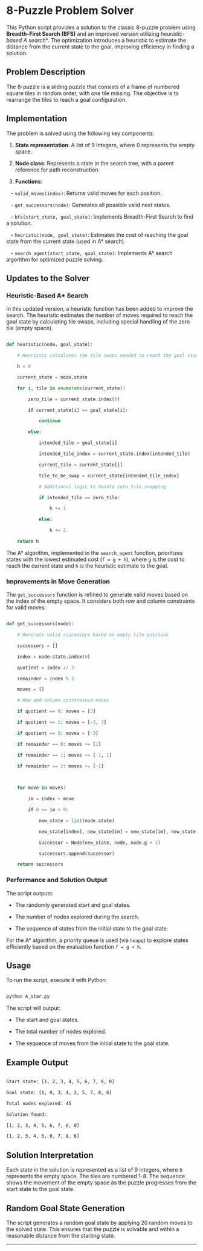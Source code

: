 # 8-Puzzle Problem Solver

  

This Python script provides a solution to the classic 8-puzzle problem using **Breadth-First Search (BFS)** and an improved version utilizing **heuristic-based A* search**. The optimization introduces a heuristic to estimate the distance from the current state to the goal, improving efficiency in finding a solution.

  

## Problem Description

  

The 8-puzzle is a sliding puzzle that consists of a frame of numbered square tiles in random order, with one tile missing. The objective is to rearrange the tiles to reach a goal configuration.

  

## Implementation

  

The problem is solved using the following key components:

  

1. **State representation**: A list of 9 integers, where 0 represents the empty space.

2. **Node class**: Represents a state in the search tree, with a parent reference for path reconstruction.

3. **Functions**:

   - `valid_moves(index)`: Returns valid moves for each position.

   - `get_successors(node)`: Generates all possible valid next states.

   - `bfs(start_state, goal_state)`: Implements Breadth-First Search to find a solution.

   - `heuristic(node, goal_state)`: Estimates the cost of reaching the goal state from the current state (used in A* search).

   - `search_agent(start_state, goal_state)`: Implements A* search algorithm for optimized puzzle solving.

  

## Updates to the Solver

  

### Heuristic-Based A* Search

  

In this updated version, a heuristic function has been added to improve the search. The heuristic estimates the number of moves required to reach the goal state by calculating tile swaps, including special handling of the zero tile (empty space).

  

```python

def heuristic(node, goal_state):

    # Heuristic calculates the tile swaps needed to reach the goal state

    h = 0

    current_state = node.state

    for i, tile in enumerate(current_state):

        zero_tile = current_state.index(0)

        if current_state[i] == goal_state[i]:

            continue

        else:

            intended_tile = goal_state[i]

            intended_tile_index = current_state.index(intended_tile)

            current_tile = current_state[i]

            tile_to_be_swap = current_state[intended_tile_index]

            # Additional logic to handle zero tile swapping

            if intended_tile == zero_tile:

                h += 1

            else:

                h += 2

    return h

```

  

The A* algorithm, implemented in the `search_agent` function, prioritizes states with the lowest estimated cost (`f = g + h`), where `g` is the cost to reach the current state and `h` is the heuristic estimate to the goal.

  

### Improvements in Move Generation

  

The `get_successors` function is refined to generate valid moves based on the index of the empty space. It considers both row and column constraints for valid moves:

  

```python

def get_successors(node):

    # Generate valid successors based on empty tile position

    successors = []

    index = node.state.index(0)

    quotient = index // 3

    remainder = index % 3

    moves = []

    # Row and column constrained moves

    if quotient == 0: moves = [3]

    if quotient == 1: moves = [-3, 3]

    if quotient == 2: moves = [-3]

    if remainder == 0: moves += [1]

    if remainder == 1: moves += [-1, 1]

    if remainder == 2: moves += [-1]

  

    for move in moves:

        im = index + move

        if 0 <= im < 9:

            new_state = list(node.state)

            new_state[index], new_state[im] = new_state[im], new_state[index]

            successor = Node(new_state, node, node.g + 1)

            successors.append(successor)

    return successors

```

  

### Performance and Solution Output

  

The script outputs:

- The randomly generated start and goal states.

- The number of nodes explored during the search.

- The sequence of states from the initial state to the goal state.

  

For the A* algorithm, a priority queue is used (via `heapq`) to explore states efficiently based on the evaluation function `f = g + h`.

  

## Usage

  

To run the script, execute it with Python:

  

```bash

python A_star.py

```

  

The script will output:

- The start and goal states.

- The total number of nodes explored.

- The sequence of moves from the initial state to the goal state.

  

## Example Output

  

```bash

Start state: [1, 2, 3, 4, 5, 6, 7, 8, 0]

Goal state: [1, 0, 3, 4, 2, 5, 7, 8, 6]

Total nodes explored: 45

Solution found:

[1, 2, 3, 4, 5, 6, 7, 8, 0]

[1, 2, 3, 4, 5, 0, 7, 8, 6]
```


  

## Solution Interpretation

  

Each state in the solution is represented as a list of 9 integers, where `0` represents the empty space. The tiles are numbered 1-8. The sequence shows the movement of the empty space as the puzzle progresses from the start state to the goal state.

  

## Random Goal State Generation

  

The script generates a random goal state by applying 20 random moves to the solved state. This ensures that the puzzle is solvable and within a reasonable distance from the starting state.

---
